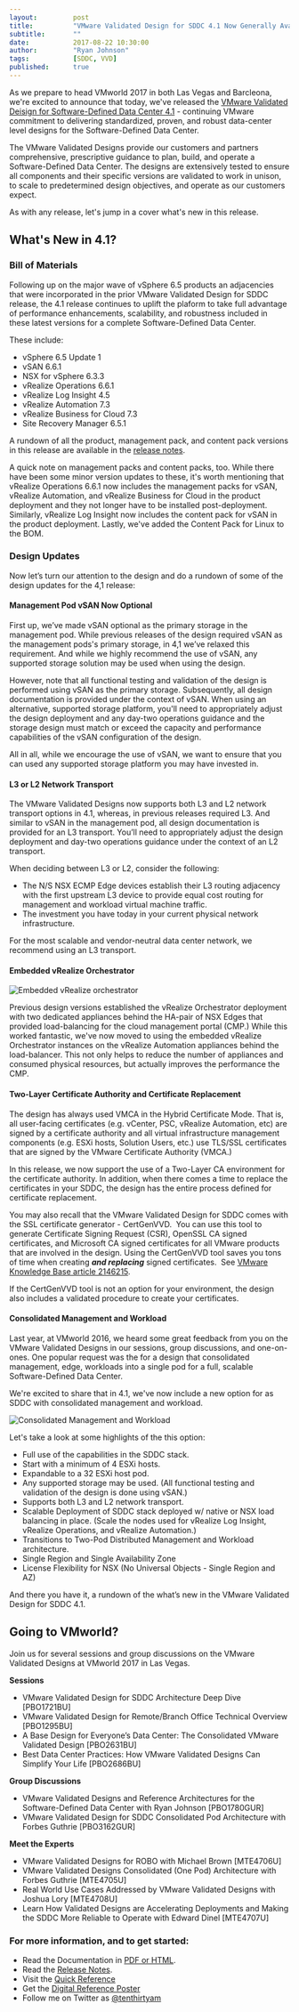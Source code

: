 ```yaml
---
layout:         post
title:          "VMware Validated Design for SDDC 4.1 Now Generally Available"
subtitle:       ""
date:           2017-08-22 10:30:00
author:         "Ryan Johnson"
tags:           [SDDC, VVD]
published:      true
---
```


As we prepare to head VMworld 2017 in both Las Vegas and Barcleona, we're excited to announce that today, we've released the [VMware Validated Deisign for Software-Defined Data Center 4.1](http://pubs.vmware.com/Release_Notes/en/vvd/41/vmware-validated-design-41-release-notes.html) - continuing VMware commitment to delivering standardized, proven, and robust data-center level designs for the Software-Defined Data Center.

The VMware Validated Designs provide our customers and partners comprehensive, prescriptive guidance to plan, build, and operate a Software-Defined Data Center. The designs are extensively tested to ensure all components and their specific versions are validated to work in unison, to scale to predetermined design objectives, and operate as our customers expect.

As with any release, let's jump in a cover what's new in this release.

## What's New in 4.1?

### Bill of Materials

Following up on the major wave of vSphere 6.5 products an adjacencies that were incorporated in the prior VMware Validated Design for SDDC release, the 4.1 release continues to uplift the plaform to take full advantage of performance enhancements, scalability, and robustness included in these latest versions for a complete Software-Defined Data Center.

These include:

* vSphere 6.5 Update 1
* vSAN 6.6.1
* NSX for vSphere 6.3.3
* vRealize Operations 6.6.1
* vRealize Log Insight 4.5
* vRealize Automation 7.3
* vRealize Business for Cloud 7.3
* Site Recovery Manager 6.5.1

A rundown of all the product, management pack, and content pack versions in this release are available in the [release notes](http://pubs.vmware.com/Release_Notes/en/vvd/41/vmware-validated-design-41-release-notes.html).

A quick note on management packs and content packs, too. While there have been some minor version updates to these, it's worth mentioning that vRealize Operations 6.6.1 now includes the management packs for vSAN, vRealize Automation, and vRealize Business for Cloud in the product deployment and they not longer have to be installed post-deployment. Similarly, vRealize Log Insight now includes the content pack for vSAN in the product deployment. Lastly, we've added the Content Pack for Linux to the BOM.

### Design Updates

Now let’s turn our attention to the design and do a rundown of some of the design updates for the 4,1 release:

#### Management Pod vSAN Now Optional

First up, we’ve made vSAN optional as the primary storage in the management pod. While previous releases of the design required vSAN as the management pods's primary storage, in 4,1 we’ve relaxed this requirement. And while we highly recommend the use of vSAN, any supported storage solution may be used when using the design. 

However, note that all functional testing and validation of the design is performed using vSAN as the primary storage. Subsequently, all design documentation is provided under the context of vSAN. When using an alternative, supported storage platform, you'll need to appropriately adjust the design deployment and any day-two operations guidance and the storage design must match or exceed the capacity and performance capabilities of the vSAN configuration of the design.

All in all, while we encourage the use of vSAN, we want to ensure that you can used any supported storage platform you may have invested in.

#### L3 or L2 Network Transport

The VMware Validated Designs now supports both L3 and L2 network transport options in 4.1, whereas, in previous releases required L3. And similar to vSAN in the management pod, all design documentation is provided for an L3 transport. You’ll need to	 appropriately adjust the design deployment and day-two operations guidance under the context of an L2 transport.

When deciding between L3 or L2, consider the following:

- The N/S NSX ECMP Edge devices establish their L3 routing adjacency with the first upstream L3 device to provide equal cost routing for management and workload virtual machine traffic.
- The investment you have today in your current physical network infrastructure.

For the most scalable and vendor-neutral data center network, we recommend using an L3 transport.

#### Embedded vRealize Orchestrator

![Embedded vRealize orchestrator](https://blogs.vmware.com/cloud-foundation/files/2017/08/vvd-sddc-41-vro-150x150.png
)

Previous design versions established the vRealize Orchestrator deployment with two dedicated appliances behind the HA-pair of NSX Edges that provided load-balancing for the cloud management portal (CMP.) While this worked fantastic, we've now moved to using the embedded vRealize Orchestrator instances on the vRealize Automation appliances behind the load-balancer. This not only helps to reduce the number of appliances and consumed physical resources, but actually improves the performance the CMP.

#### Two-Layer Certificate Authority and Certificate Replacement

The design has always used VMCA in the Hybrid Certificate Mode. That is, all user-facing certificates (e.g. vCenter, PSC, vRealize Automation, etc) are signed by a certificate authority and all virtual infrastructure management components (e.g. ESXi hosts, Solution Users, etc.) use TLS/SSL certificates that are signed by the VMware Certificate Authority (VMCA.)
 
In this release, we now support the use of a Two-Layer CA environment for the certificate authority. In addition, when there comes a time to replace the certificates in your SDDC, the design has the entire process defined for certificate replacement.

You may also recall that the VMware Validated Design for SDDC comes with the SSL certificate generator - CertGenVVD.  You can use this tool to generate Certificate Signing Request (CSR), OpenSSL CA signed certificates, and Microsoft CA signed certificates for all VMware products that are involved in the design. Using the CertGenVVD tool saves you tons of time when creating ***and replacing*** signed certificates.  See [VMware Knowledge Base article 2146215](http://kb.vmware.com/kb/2146215).

If the CertGenVVD tool is not an option for your environment, the design also includes a validated procedure to create your certificates.

#### Consolidated Management and Workload

Last year, at VMworld 2016, we heard some great feedback from you on the VMware Validated Designs in our sessions, group discussions, and one-on-ones. One popular request was the for a design that consolidated management, edge, workloads into a single pod for a full, scalable Software-Defined Data Center. 

We're excited to share that in 4.1, we've now include a new option for as SDDC with consolidated management and workload. 

![Consolidated Management and Workload](https://blogs.vmware.com/cloud-foundation/files/2017/08/vvd-sddc-41-consolidated.png
)

Let's take a look at some highlights of the this option:

- Full use of the capabilities in the SDDC stack.
- Start with a minimum of 4 ESXi hosts.
- Expandable to a 32 ESXi host pod.
- Any supported storage may be used. (All functional testing and validation of the design is done using vSAN.)
- Supports both L3 and L2 network transport. 
- Scalable Deployment of SDDC stack deployed w/ native or NSX load balancing in place. (Scale the nodes used for vRealize Log Insight, vRealize Operations, and vRealize Automation.) 
- Transitions to Two-Pod Distributed Management and Workload architecture.
- Single Region and Single Availability Zone
- License Flexibility for NSX (No Universal Objects - Single Region and AZ)
 
And there you have it, a rundown of the what’s new in the VMware Validated Design for SDDC 4.1.

## Going to VMworld?

Join us for several sessions and group discussions on the VMware Validated Designs at VMworld 2017 in Las Vegas.

**Sessions**

- VMware Validated Design for SDDC Architecture Deep Dive [PBO1721BU]
- VMware Validated Design for Remote/Branch Office Technical Overview [PBO1295BU]
- A Base Design for Everyone’s Data Center: The Consolidated VMware Validated Design [PBO2631BU]
- Best Data Center Practices: How VMware Validated Designs Can Simplify Your Life [PBO2686BU]

**Group Discussions**

- VMware Validated Designs and Reference Architectures for the Software-Defined Data Center with Ryan Johnson [PBO1780GUR]
- VMware Validated Design for SDDC Consolidated Pod Architecture with Forbes Guthrie [PBO3162GUR]

**Meet the Experts**

- VMware Validated Designs for ROBO with Michael Brown [MTE4706U]
- VMware Validated Designs Consolidated (One Pod) Architecture with Forbes Guthrie [MTE4705U]
- Real World Use Cases Addressed by VMware Validated Designs with Joshua Lory [MTE4708U]
- Learn How Validated Designs are Accelerating Deployments and Making the SDDC More Reliable to Operate with Edward Dinel [MTE4707U]

### For more information, and to get started:

* Read the Documentation in [PDF or HTML](href="https://www.vmware.com/support/pubs/vmware-validated-design-pubs.html).  
* Read the [Release Notes](href="http://pubs.vmware.com/Release_Notes/en/vvd/41/vmware-validated-design-41-release-notes.html).
* Visit the [Quick Reference](http://vmwa.re/vvd)
* Get the [Digital Reference Poster](http://vmware.com/go/vvd-sddc-poster)
* Follow me on Twitter as [@tenthirtyam](https://twitter.com/tenthirtyam)

